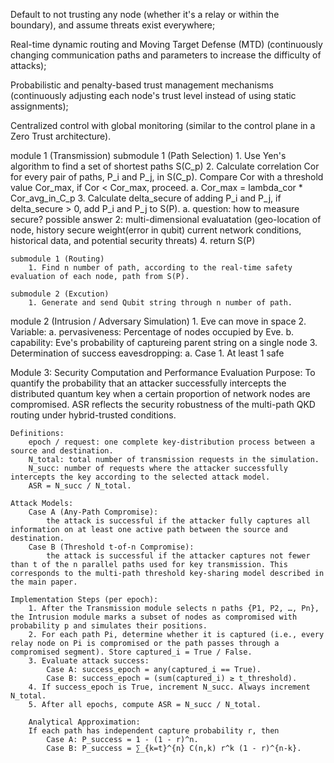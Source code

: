 Default to not trusting any node (whether it's a relay or within the boundary), and assume threats exist everywhere;

Real-time dynamic routing and Moving Target Defense (MTD) (continuously changing communication paths and parameters to increase the difficulty of attacks);

Probabilistic and penalty-based trust management mechanisms (continuously adjusting each node's trust level instead of using static assignments);

Centralized control with global monitoring (similar to the control plane in a Zero Trust architecture).


module 1 (Transmission)
    submodule 1 (Path Selection)
        1. Use Yen's algorithm to find a set of shortest paths S(C_p)
        2. Calculate correlation Cor for every pair of paths, P_i and P_j, in S(C_p). Compare Cor with a threshold value Cor_max,
        if Cor < Cor_max, proceed.
            a. Cor_max = lambda_cor * Cor_avg_in_C_p
        3. Calculate delta_secure of adding P_i and P_j, if delta_secure > 0, add P_i and P_j to S(P).
            a. question: how to measure secure?
                possible answer 2: multi-dimensional evaluatation (geo-location of node, history secure weight(error in qubit) current network conditions, historical data, and potential security threats)
        4. return S(P)

    submodule 1 (Routing)
        1. Find n number of path, according to the real-time safety evaluation of each node, path from S(P).

    submodule 2 (Excution)
        1. Generate and send Qubit string through n number of path.

module 2 (Intrusion / Adversary Simulation)
    1. Eve can move in space
    2. Variable: 
        a. pervasiveness: Percentage of nodes occupied by Eve.
        b. capability: Eve's probability of captureing parent string on a single node
    3. Determination of success eavesdropping:
        a. Case 1. At least 1 safe 

Module 3: Security Computation and Performance Evaluation
    Purpose:
        To quantify the probability that an attacker successfully intercepts the distributed quantum key
        when a certain proportion of network nodes are compromised. ASR reflects the security robustness of 
        the multi-path QKD routing under hybrid-trusted conditions.

    Definitions:
        epoch / request: one complete key-distribution process between a source and destination.
        N_total: total number of transmission requests in the simulation.
        N_succ: number of requests where the attacker successfully intercepts the key according to the selected attack model.
        ASR = N_succ / N_total.
    
    Attack Models:
        Case A (Any-Path Compromise): 
            the attack is successful if the attacker fully captures all information on at least one active path between the source and destination.
        Case B (Threshold t-of-n Compromise): 
            the attack is successful if the attacker captures not fewer than t of the n parallel paths used for key transmission. This corresponds to the multi-path threshold key-sharing model described in the main paper.
    
    Implementation Steps (per epoch):
        1. After the Transmission module selects n paths {P1, P2, …, Pn}, the Intrusion module marks a subset of nodes as compromised with probability p and simulates their positions.
        2. For each path Pi, determine whether it is captured (i.e., every relay node on Pi is compromised or the path passes through a compromised segment). Store captured_i = True / False.
        3. Evaluate attack success:
            Case A: success_epoch = any(captured_i == True).
            Case B: success_epoch = (sum(captured_i) ≥ t_threshold).
        4. If success_epoch is True, increment N_succ. Always increment N_total.
        5. After all epochs, compute ASR = N_succ / N_total.

        Analytical Approximation:
        If each path has independent capture probability r, then
            Case A: P_success = 1 - (1 - r)^n.
            Case B: P_success = ∑_{k=t}^{n} C(n,k) r^k (1 - r)^{n-k}.